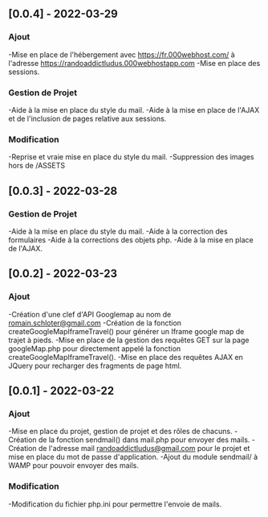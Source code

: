 ## [0.0.4] - 2022-03-29
### Ajout
-Mise en place de l'hébergement avec https://fr.000webhost.com/ à l'adresse https://randoaddictludus.000webhostapp.com
-Mise en place des sessions.
### Gestion de Projet
-Aide à la mise en place du style du mail.
-Aide à la mise en place de l'AJAX et de l'inclusion de pages relative aux sessions.
### Modification
-Reprise et vraie mise en place du style du mail.
-Suppression des images hors de /ASSETS

## [0.0.3] - 2022-03-28
### Gestion de Projet
-Aide à la mise en place du style du mail.
-Aide à la correction des formulaires
-Aide à la corrections des objets php.
-Aide à la mise en place de l'AJAX.

## [0.0.2] - 2022-03-23
### Ajout
-Création d'une clef d'API Googlemap au nom de romain.schloter@gmail.com
-Création de la fonction createGoogleMapIframeTravel() pour générer un Iframe google map de trajet à pieds.
-Mise en place de la gestion des requêtes GET sur la page googleMap.php pour directement appelé la fonction createGoogleMapIframeTravel().
-Mise en place des requêtes AJAX en JQuery pour recharger des fragments de page html.

## [0.0.1] - 2022-03-22
### Ajout
-Mise en place du projet, gestion de projet et des rôles de chacuns.
-Création de la fonction sendmail() dans mail.php pour envoyer des mails.
-Création de l'adresse mail randoaddictludus@gmail.com pour le projet et mise en place du mot de passe d'application.
-Ajout du module sendmail/ à WAMP pour pouvoir envoyer des mails.
### Modification
-Modification du fichier php.ini pour permettre l'envoie de mails.